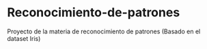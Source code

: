 # Reconocimiento-de-patrones
Proyecto de la materia de reconocimiento de patrones (Basado en el dataset Iris)
